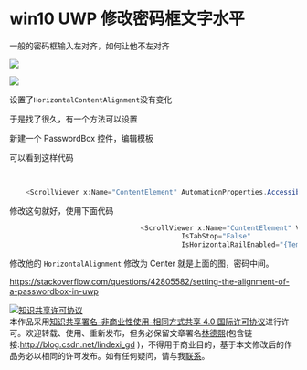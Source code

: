 # win10 UWP 修改密码框文字水平

一般的密码框输入左对齐，如何让他不左对齐

![](http://7xqpl8.com1.z0.glb.clouddn.com/AwCCAwMAItoFAMV%2BBQA28wYAAQAEAK4%2BAQBmQwIAaOgJAOjZ%2F2017315175218.jpg)

![](http://7xqpl8.com1.z0.glb.clouddn.com/AwCCAwMAItoFAMV%2BBQA28wYAAQAEAK4%2BAQBmQwIAaOgJAOjZ%2F2017315175617.jpg)

<!--more-->

<div id="toc"></div>
<!-- csdn -->

设置了`HorizontalContentAlignment`没有变化

于是找了很久，有一个方法可以设置

新建一个 PasswordBox 控件，编辑模板

可以看到这样代码


```csharp
    
    
    <ScrollViewer x:Name="ContentElement" AutomationProperties.AccessibilityView="Raw" HorizontalScrollMode="{TemplateBinding ScrollViewer.HorizontalScrollMode}" HorizontalScrollBarVisibility="{TemplateBinding ScrollViewer.HorizontalScrollBarVisibility}" IsTabStop="False" IsHorizontalRailEnabled="{TemplateBinding ScrollViewer.IsHorizontalRailEnabled}" IsVerticalRailEnabled="{TemplateBinding ScrollViewer.IsVerticalRailEnabled}" Margin="{TemplateBinding BorderThickness}" Padding="{TemplateBinding Padding}" Grid.Row="1" VerticalScrollBarVisibility="{TemplateBinding ScrollViewer.VerticalScrollBarVisibility}" VerticalScrollMode="{TemplateBinding ScrollViewer.VerticalScrollMode}" ZoomMode="Disabled"/>
```

修改这句就好，使用下面代码


```csharp
                                <ScrollViewer x:Name="ContentElement" VerticalAlignment="Center" HorizontalAlignment="Stretch" AutomationProperties.AccessibilityView="Raw" HorizontalScrollMode="{TemplateBinding ScrollViewer.HorizontalScrollMode}" HorizontalScrollBarVisibility="{TemplateBinding ScrollViewer.HorizontalScrollBarVisibility}" 
                                          IsTabStop="False" 
                                          IsHorizontalRailEnabled="{TemplateBinding ScrollViewer.IsHorizontalRailEnabled}" IsVerticalRailEnabled="{TemplateBinding ScrollViewer.IsVerticalRailEnabled}" Margin="{TemplateBinding BorderThickness}" Padding="{TemplateBinding Padding}" Grid.Row="1" VerticalScrollBarVisibility="{TemplateBinding ScrollViewer.VerticalScrollBarVisibility}" VerticalScrollMode="{TemplateBinding ScrollViewer.VerticalScrollMode}" ZoomMode="Disabled"/>

```

修改他的 `HorizontalAlignment` 修改为 Center 就是上面的图，密码中间。

https://stackoverflow.com/questions/42805582/setting-the-alignment-of-a-passwordbox-in-uwp

<a rel="license" href="http://creativecommons.org/licenses/by-nc-sa/4.0/"><img alt="知识共享许可协议" style="border-width:0" src="https://licensebuttons.net/l/by-nc-sa/4.0/88x31.png" /></a><br />本作品采用<a rel="license" href="http://creativecommons.org/licenses/by-nc-sa/4.0/">知识共享署名-非商业性使用-相同方式共享 4.0 国际许可协议</a>进行许可。欢迎转载、使用、重新发布，但务必保留文章署名[林德熙](http://blog.csdn.net/lindexi_gd)(包含链接:http://blog.csdn.net/lindexi_gd )，不得用于商业目的，基于本文修改后的作品务必以相同的许可发布。如有任何疑问，请与我[联系](mailto:lindexi_gd@163.com)。 